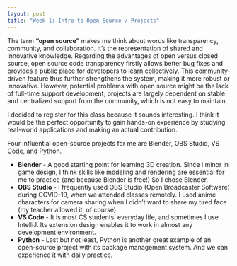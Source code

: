 ```yaml
---
layout: post
title: "Week 1: Intro to Open Source / Projects"
---
```



The term **“open source”** makes me think about words like transparency, community, and collaboration. It’s the representation of shared and innovative knowledge. Regarding the advantages of open versus closed source, open source code transparency firstly allows better bug fixes and provides a public place for developers to learn collectively. This community-driven feature thus further strengthens the system, making it more robust or innovative. However, potential problems with open source might be the lack of full-time support development; projects are largely dependent on stable and centralized support from the community, which is not easy to maintain.

<!--more-->

I decided to register for this class because it sounds interesting. I think it would be the perfect opportunity to gain hands-on experience by studying real-world applications and making an actual contribution.

Four influential open-source projects for me are Blender, OBS Studio, VS Code, and Python.
* **Blender** - A good starting point for learning 3D creation. Since I minor in game design, I think skills like modeling and rendering are essential for me to practice (and because Blender is free!) So I chose Blender.
* **OBS Studio** - I frequently used OBS Studio (Open Broadcaster Software) during COVID-19, when we attended classes remotely. I used anime characters for camera sharing when I didn’t want to share my tired face (my teacher allowed it, of course).
* **VS Code** - It is most CS students’ everyday life, and sometimes I use IntelliJ. Its extension design enables it to work in almost any development environment.
* **Python** - Last but not least, Python is another great example of an open-source project with its package management system. And we can experience it with daily practice.
